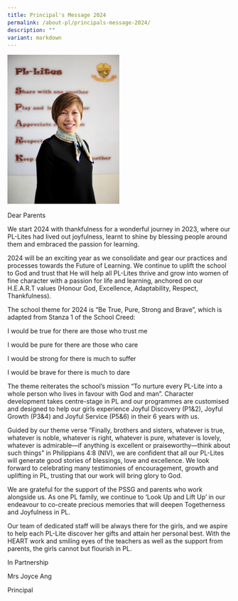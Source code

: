 ```yaml
---
title: Principal's Message 2024
permalink: /about-pl/principals-message-2024/
description: ""
variant: markdown
---
```

<div class="isomer-image-wrapper"><img style="width:50%;height:50%" height="auto" width="100%" src="/images/About%20PL/Principal's%20Message%202023/P1.jpg"></div><p>Dear Parents</p><p>We start 2024 with thankfulness for a wonderful journey in 2023, where our PL-Lites had lived out joyfulness, learnt to shine by blessing people around them and embraced the passion for learning.</p><p>2024 will be an exciting year as we consolidate and gear our practices and processes towards the Future of Learning. We continue to uplift the school to God and trust that He will help all PL-Lites thrive and grow into women of fine character with a passion for life and learning, anchored on our H.E.A.R.T values (Honour God, Excellence, Adaptability, Respect, Thankfulness).</p><p>The school theme for 2024 is “Be True, Pure, Strong and Brave”, which is adapted from Stanza 1 of the School Creed:</p><p>I would be true for there are those who trust me</p><p>I would be pure for there are those who care</p><p>I would be strong for there is much to suffer</p><p>I would be brave for there is much to dare</p><p>The theme reiterates the school’s mission “To nurture every PL-Lite into a whole person who lives in favour with God and man”. Character development takes centre-stage in PL and our programmes are customised and designed to help our girls experience Joyful Discovery (P1&amp;2), Joyful Growth (P3&amp;4) and Joyful Service (P5&amp;6) in their 6 years with us.</p><p>Guided by our theme verse “Finally, brothers and sisters, whatever is true, whatever is noble, whatever is right, whatever is pure, whatever is lovely, whatever is admirable—if anything is excellent or praiseworthy—think about such things” in Philippians 4:8 (NIV), we are confident that all our PL-Lites will generate good stories of blessings, love and excellence. We look forward to celebrating many testimonies of encouragement, growth and uplifting in PL, trusting that our work will bring glory to God.</p><p>We are grateful for the support of the PSSG and parents who work alongside us. As one PL family, we continue to ‘Look Up and Lift Up’ in our endeavour to co-create precious memories that will deepen Togetherness and Joyfulness in PL.</p><p>Our team of dedicated staff will be always there for the girls, and we aspire to help each PL-Lite discover her gifts and attain her personal best. With the HEART work and smiling eyes of the teachers as well as the support from parents, the girls cannot but flourish in PL.</p><p>In Partnership</p><p>Mrs Joyce Ang</p><p>Principal</p>